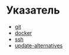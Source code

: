 # Указатель

- [git](git.md)
- [docker](docker.md)
- [ssh](ssh.md)
- [update-alternatives](update-alternatives.md)